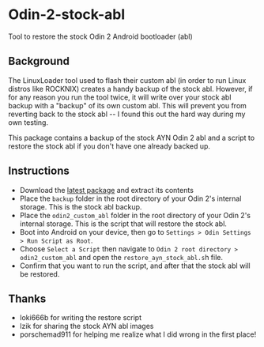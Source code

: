 # Odin-2-stock-abl
Tool to restore the stock Odin 2 Android bootloader (abl)

## Background
The LinuxLoader tool used to flash their custom abl (in order to run Linux distros like ROCKNIX) creates a handy backup of the stock abl.  However, if for any reason you run the tool twice, it will write over your stock abl backup with a "backup" of its own custom abl.  This will prevent you from reverting back to the stock abl -- I found this out the hard way during my own testing.

This package contains a backup of the stock AYN Odin 2 abl and a script to restore the stock abl if you don't have one already backed up.

## Instructions
- Download the [latest package](https://github.com/retrogamecorps/Odin-2-stock-abl/archive/refs/heads/main.zip) and extract its contents
- Place the `backup` folder in the root directory of your Odin 2's internal storage.  This is the stock abl backup.
- Place the `odin2_custom_abl` folder in the root directory of your Odin 2's internal storage.  This is the script that will restore the stock abl.
- Boot into Android on your device, then go to `Settings > Odin Settings > Run Script as Root`.  
- Choose `Select a Script` then navigate to `Odin 2 root directory > odin2_custom_abl` and open the `restore_ayn_stock_abl.s`h file.
- Confirm that you want to run the script, and after that the stock abl will be restored.

## Thanks
- loki666b for writing the restore script
- lzik for sharing the stock AYN abl images
- porschemad911 for helping me realize what I did wrong in the first place!
